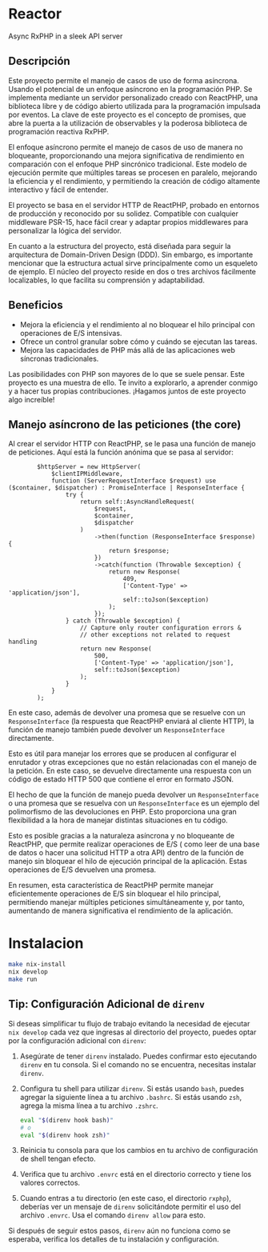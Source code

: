 # Reactor  
Async RxPHP in a sleek API server

## Descripción

Este proyecto permite el manejo de casos de uso de forma asíncrona. Usando el potencial de un enfoque asíncrono en la programación PHP. Se implementa mediante un servidor personalizado creado con ReactPHP, una biblioteca libre y de código abierto utilizada para la programación impulsada por eventos. La clave de este proyecto es el concepto de promises, que abre la puerta a la utilización de observables y la poderosa biblioteca de programación reactiva RxPHP.

El enfoque asíncrono permite el manejo de casos de uso de manera no bloqueante, proporcionando una mejora significativa de rendimiento en comparación con el enfoque PHP sincrónico tradicional. Este modelo de ejecución permite que múltiples tareas se procesen en paralelo, mejorando la eficiencia y el rendimiento, y permitiendo la creación de código altamente interactivo y fácil de entender.

El proyecto se basa en el servidor HTTP de ReactPHP, probado en entornos de producción y reconocido por su solidez. Compatible con cualquier middleware PSR-15, hace fácil crear y adaptar propios middlewares para personalizar la lógica del servidor.

En cuanto a la estructura del proyecto, está diseñada para seguir la arquitectura de Domain-Driven Design (DDD). Sin embargo, es importante mencionar que la estructura actual sirve principalmente como un esqueleto de ejemplo. El núcleo del proyecto reside en dos o tres archivos fácilmente localizables, lo que facilita su comprensión y adaptabilidad.
## Beneficios

- Mejora la eficiencia y el rendimiento al no bloquear el hilo principal con operaciones de E/S intensivas.
- Ofrece un control granular sobre cómo y cuándo se ejecutan las tareas.
- Mejora las capacidades de PHP más allá de las aplicaciones web síncronas tradicionales.

Las posibilidades con PHP son mayores de lo que se suele pensar. Este proyecto es una muestra de ello. Te invito a explorarlo, a aprender conmigo y a hacer tus propias contribuciones. ¡Hagamos juntos de este proyecto algo increíble!

## Manejo asíncrono de las peticiones (the core)

Al crear el servidor HTTP con ReactPHP, se le pasa una función de manejo de peticiones. Aquí está la función anónima que
se pasa al servidor:

```injectablephp
        $httpServer = new HttpServer(
            $clientIPMiddleware,
            function (ServerRequestInterface $request) use ($container, $dispatcher) : PromiseInterface | ResponseInterface {
                try {
                    return self::AsyncHandleRequest(
                        $request,
                        $container,
                        $dispatcher
                    )
                        ->then(function (ResponseInterface $response) {
                            return $response;
                        })
                        ->catch(function (Throwable $exception) {
                            return new Response(
                                409,
                                ['Content-Type' => 'application/json'],
                                self::toJson($exception)
                            );
                        });
                } catch (Throwable $exception) {
                    // Capture only router configuration errors &
                    // other exceptions not related to request handling
                    return new Response(
                        500,
                        ['Content-Type' => 'application/json'],
                        self::toJson($exception)
                    );
                }
            }
        );
```

En este caso, además de devolver una promesa que se resuelve con un `ResponseInterface` (la respuesta que ReactPHP
enviará al cliente HTTP), la función de manejo también puede devolver un `ResponseInterface` directamente.

Esto es útil para manejar los errores que se producen al configurar el enrutador y otras excepciones que no están
relacionadas con el manejo de la petición. En este caso, se devuelve directamente una respuesta con un código de estado
HTTP 500 que contiene el error en formato JSON.

El hecho de que la función de manejo pueda devolver un `ResponseInterface` o una promesa que se resuelva con
un `ResponseInterface` es un ejemplo del polimorfismo de las devoluciones en PHP. Esto proporciona una gran flexibilidad
a la hora de manejar distintas situaciones en tu código.

Esto es posible gracias a la naturaleza asíncrona y no bloqueante de ReactPHP, que permite realizar operaciones de E/S (
como leer de una base de datos o hacer una solicitud HTTP a otra API) dentro de la función de manejo sin bloquear el
hilo de ejecución principal de la aplicación. Estas operaciones de E/S devuelven una promesa.

En resumen, esta característica de ReactPHP permite manejar eficientemente operaciones de E/S sin bloquear el hilo
principal, permitiendo manejar múltiples peticiones simultáneamente y, por tanto, aumentando de manera significativa el
rendimiento de la aplicación.

# Instalacion

```bash
make nix-install 
nix develop 
make run
```
## Tip: Configuración Adicional de `direnv`
Si deseas simplificar tu flujo de trabajo evitando la necesidad de ejecutar `nix develop` cada vez que ingresas al directorio del proyecto, puedes optar por la configuración adicional con `direnv`:

1. Asegúrate de tener `direnv` instalado. Puedes confirmar esto ejecutando `direnv` en tu consola. Si el comando no se encuentra, necesitas instalar `direnv`.

2. Configura tu shell para utilizar `direnv`. Si estás usando `bash`, puedes agregar la siguiente línea a tu archivo `.bashrc`. Si estás usando `zsh`, agrega la misma línea a tu archivo `.zshrc`.

    ```bash
    eval "$(direnv hook bash)"
    # o
    eval "$(direnv hook zsh)"
    ```

3. Reinicia tu consola para que los cambios en tu archivo de configuración de shell tengan efecto.

4. Verifica que tu archivo `.envrc` está en el directorio correcto y tiene los valores correctos.

5. Cuando entras a tu directorio (en este caso, el directorio `rxphp`), deberías ver un mensaje de `direnv` solicitándote permitir el uso del archivo `.envrc`. Usa el comando `direnv allow` para esto.

Si después de seguir estos pasos, `direnv` aún no funciona como se esperaba, verifica los detalles de tu instalación y configuración.


